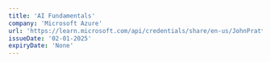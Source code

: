 ```yaml
---
title: 'AI Fundamentals'
company: 'Microsoft Azure'
url: 'https://learn.microsoft.com/api/credentials/share/en-us/JohnPratt-2729/5023E7620C58496'
issueDate: '02-01-2025'
expiryDate: 'None'
---
```

